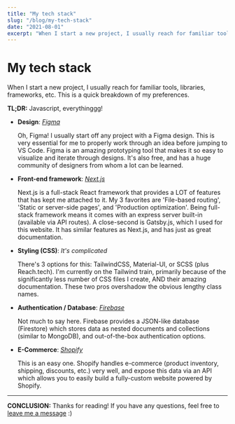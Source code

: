 ```yaml
---
title: "My tech stack"
slug: "/blog/my-tech-stack"
date: "2021-08-01"
excerpt: "When I start a new project, I usually reach for familiar tools, libraries, frameworks, etc. This is a quick breakdown of my preferences."
---
```


# My tech stack

When I start a new project, I usually reach for familiar tools, libraries, frameworks, etc. This is a quick breakdown of my preferences.

**TL;DR:** Javascript, everythinggg!

- **Design**: *<a href="http://www.figma.com/" target="_blank">Figma</a>*

  Oh, Figma!
  I usually start off any project with a Figma design. This is very essential for me to properly work through an idea before jumping to VS Code.
  Figma is an amazing prototyping tool that makes it so easy to visualize and iterate through designs. It's also free, and has a huge community of designers from whom a lot can be learned.


- **Front-end framework**: *<a href="http://www.nextjs.org/" target="_blank">Next.js</a>*

  Next.js is a full-stack React framework that provides a LOT of features that has kept me attached to it. My 3 favorites are 'File-based routing', 'Static or server-side pages', and 'Production optimization'.
  Being full-stack framework means it comes with an express server built-in (available via API routes).
  A close-second is Gatsby.js, which I used for this website. It has similar features as Next.js, and has just as great documentation.



- **Styling (CSS)**: *It's complicated*

  There's 3 options for this: TailwindCSS, Material-UI, or SCSS (plus Reach.tech).
  I'm currently on the Tailwind train, primarily because of the significantly less number of CSS files I create, AND their amazing documentation. These two pros overshadow the obvious lengthy class names.



- **Authentication / Database**: *<a href="http://www.firebase.com/" target="_blank">Firebase</a>*

  Not much to say here. Firebase provides a JSON-like database (Firestore) which stores data as nested documents and collections (similar to MongoDB), and out-of-the-box authentication options.



- **E-Commerce**: *<a href="http://www.shopify.com/" target="_blank">Shopify</a>*

  This is an easy one. Shopify handles e-commerce (product inventory, shipping, discounts, etc.) very well, and expose this data via an API which allows you to easily build a fully-custom website powered by Shopify.

---

**CONCLUSION:**
Thanks for reading! If you have any questions, feel free to [leave me a message](/contact) :)

